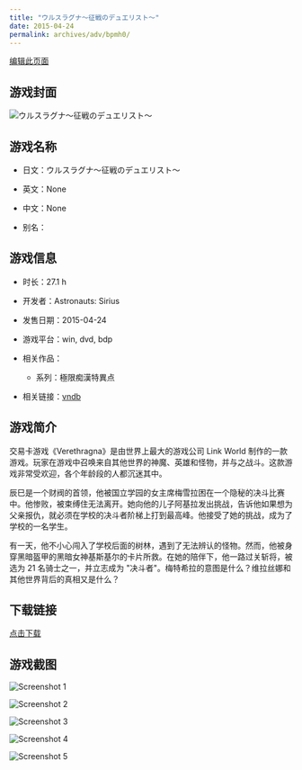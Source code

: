 ```yaml
---
title: "ウルスラグナ～征戦のデュエリスト～"
date: 2015-04-24
permalink: archives/adv/bpmh0/
---
```

[编辑此页面](https://github.com/ACG-3/ADV3-source/blob/main/source/_posts/%E3%82%A6%E3%83%AB%E3%82%B9%E3%83%A9%E3%82%B0%E3%83%8A%EF%BD%9E%E5%BE%81%E6%88%A6%E3%81%AE%E3%83%87%E3%83%A5%E3%82%A8%E3%83%AA%E3%82%B9%E3%83%88%EF%BD%9E.md)

## 游戏封面

![ウルスラグナ～征戦のデュエリスト～](https://pan.timero.xyz/d/onedrive/img_lib_001/%E3%82%A6%E3%83%AB%E3%82%B9%E3%83%A9%E3%82%B0%E3%83%8A%EF%BD%9E%E5%BE%81%E6%88%A6%E3%81%AE%E3%83%87%E3%83%A5%E3%82%A8%E3%83%AA%E3%82%B9%E3%83%88%EF%BD%9E_cover.avif)


## 游戏名称

- 日文：ウルスラグナ～征戦のデュエリスト～
- 英文：None
- 中文：None

- 别名：


## 游戏信息

- 时长：27.1 h
- 开发者：Astronauts: Sirius
- 发售日期：2015-04-24
- 游戏平台：win, dvd, bdp
- 相关作品：
   - 系列：極限痴漢特異点

- 相关链接：[vndb](https://vndb.org/v16925)


## 游戏简介

交易卡游戏《Verethragna》是由世界上最大的游戏公司 Link World 制作的一款游戏。玩家在游戏中召唤来自其他世界的神魔、英雄和怪物，并与之战斗。这款游戏非常受欢迎，各个年龄段的人都沉迷其中。

辰巳是一个财阀的首领，他被国立学园的女主席梅雪拉困在一个隐秘的决斗比赛中。他惨败，被束缚住无法离开。她向他的儿子阿基拉发出挑战，告诉他如果想为父亲报仇，就必须在学校的决斗者阶梯上打到最高峰。他接受了她的挑战，成为了学校的一名学生。

有一天，他不小心闯入了学校后面的树林，遇到了无法辨认的怪物。然而，他被身穿黑暗盔甲的黑暗女神基斯基尔的卡片所救。在她的陪伴下，他一路过关斩将，被选为 21 名骑士之一，并立志成为 "决斗者"。梅特希拉的意图是什么？维拉丝娜和其他世界背后的真相又是什么？




## 下载链接

[点击下载](https://pan.timero.xyz/onedrive/adv_lib_001/%E3%82%A6%E3%83%AB%E3%82%B9%E3%83%A9%E3%82%B0%E3%83%8A%EF%BD%9E%E5%BE%81%E6%88%A6%E3%81%AE%E3%83%87%E3%83%A5%E3%82%A8%E3%83%AA%E3%82%B9%E3%83%88%EF%BD%9E)


## 游戏截图


![Screenshot 1](https://pan.timero.xyz/d/onedrive/img_lib_001/%E3%82%A6%E3%83%AB%E3%82%B9%E3%83%A9%E3%82%B0%E3%83%8A%EF%BD%9E%E5%BE%81%E6%88%A6%E3%81%AE%E3%83%87%E3%83%A5%E3%82%A8%E3%83%AA%E3%82%B9%E3%83%88%EF%BD%9E_Screenshot_1.avif)

![Screenshot 2](https://pan.timero.xyz/d/onedrive/img_lib_001/%E3%82%A6%E3%83%AB%E3%82%B9%E3%83%A9%E3%82%B0%E3%83%8A%EF%BD%9E%E5%BE%81%E6%88%A6%E3%81%AE%E3%83%87%E3%83%A5%E3%82%A8%E3%83%AA%E3%82%B9%E3%83%88%EF%BD%9E_Screenshot_2.avif)

![Screenshot 3](https://pan.timero.xyz/d/onedrive/img_lib_001/%E3%82%A6%E3%83%AB%E3%82%B9%E3%83%A9%E3%82%B0%E3%83%8A%EF%BD%9E%E5%BE%81%E6%88%A6%E3%81%AE%E3%83%87%E3%83%A5%E3%82%A8%E3%83%AA%E3%82%B9%E3%83%88%EF%BD%9E_Screenshot_3.avif)

![Screenshot 4](https://pan.timero.xyz/d/onedrive/img_lib_001/%E3%82%A6%E3%83%AB%E3%82%B9%E3%83%A9%E3%82%B0%E3%83%8A%EF%BD%9E%E5%BE%81%E6%88%A6%E3%81%AE%E3%83%87%E3%83%A5%E3%82%A8%E3%83%AA%E3%82%B9%E3%83%88%EF%BD%9E_Screenshot_4.avif)

![Screenshot 5](https://pan.timero.xyz/d/onedrive/img_lib_001/%E3%82%A6%E3%83%AB%E3%82%B9%E3%83%A9%E3%82%B0%E3%83%8A%EF%BD%9E%E5%BE%81%E6%88%A6%E3%81%AE%E3%83%87%E3%83%A5%E3%82%A8%E3%83%AA%E3%82%B9%E3%83%88%EF%BD%9E_Screenshot_5.avif)

